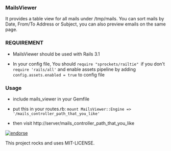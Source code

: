 ### MailsViewer

   It provides a table view for all mails under /tmp/mails.
   You can sort mails by Date, From/To Address or Subject, you can also preview emails on the same page.

### REQUIREMENT

* MailsViewer should be used with Rails 3.1

* In your config file, You should `require "sprockets/railtie" `if you don't `require 'rails/all'`
and enable assets pipeline by adding `config.assets.enabled = true` to config file

### Usage

* include mails_viewer in your Gemfile

* put this in your routes.rb:
    `mount MailsViewer::Engine => '/mails_controller_path_that_you_like'`

* then visit http://server/mails_controller_path_that_you_like 

[![endorse](http://api.coderwall.com/qycpublic/endorsecount.png)](http://coderwall.com/qycpublic)

This project rocks and uses MIT-LICENSE.
